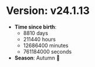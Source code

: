 # Version: v24.1.13
- **Time since birth**:
  - 8810 days
  - 211440 hours
  - 12686400 minutes
  - 761184000 seconds
- **Season**: Autumn 🍁
